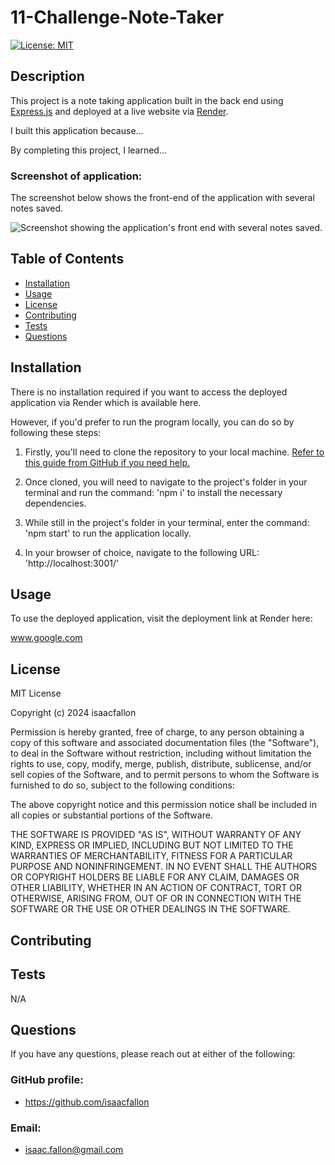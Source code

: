 # 11-Challenge-Note-Taker

[![License: MIT](https://img.shields.io/badge/License-MIT-yellow.svg)](https://opensource.org/licenses/MIT)
        
## Description
            
This project is a note taking application built in the back end using [Express.js](https://expressjs.com/) and deployed at a live website via [Render](https://render.com/).

I built this application because...

By completing this project, I learned...

### Screenshot of application:

The screenshot below shows the front-end of the application with several notes saved.

![Screenshot showing the application's front end with several notes saved.]()
            
## Table of Contents
            
- [Installation](#installation)
- [Usage](#usage)
- [License](#license)
- [Contributing](#contributing)
- [Tests](#tests)
- [Questions](#questions)
            
## Installation

There is no installation required if you want to access the deployed application via Render which is available here. 

However, if you'd prefer to run the program locally, you can do so by following these steps:

1. Firstly, you'll need to clone the repository to your local machine. [Refer to this guide from GitHub if you need help.](https://docs.github.com/en/repositories/creating-and-managing-repositories/cloning-a-repository/)

2. Once cloned, you will need to navigate to the project's folder in your terminal and run the command: 'npm i' to install the necessary dependencies. 

3. While still in the project's folder in your terminal, enter the command: 'npm start' to run the application locally.

4. In your browser of choice, navigate to the following URL: 'http://localhost:3001/'
            
## Usage

To use the deployed application, visit the deployment link at Render here: 

www.google.com
            
## License
            
MIT License

Copyright (c) 2024 isaacfallon
            
Permission is hereby granted, free of charge, to any person obtaining a copy
of this software and associated documentation files (the "Software"), to deal
in the Software without restriction, including without limitation the rights
to use, copy, modify, merge, publish, distribute, sublicense, and/or sell
copies of the Software, and to permit persons to whom the Software is
furnished to do so, subject to the following conditions:
            
The above copyright notice and this permission notice shall be included in all
copies or substantial portions of the Software.
            
THE SOFTWARE IS PROVIDED "AS IS", WITHOUT WARRANTY OF ANY KIND, EXPRESS OR
IMPLIED, INCLUDING BUT NOT LIMITED TO THE WARRANTIES OF MERCHANTABILITY,
FITNESS FOR A PARTICULAR PURPOSE AND NONINFRINGEMENT. IN NO EVENT SHALL THE
AUTHORS OR COPYRIGHT HOLDERS BE LIABLE FOR ANY CLAIM, DAMAGES OR OTHER
LIABILITY, WHETHER IN AN ACTION OF CONTRACT, TORT OR OTHERWISE, ARISING FROM,
OUT OF OR IN CONNECTION WITH THE SOFTWARE OR THE USE OR OTHER DEALINGS IN THE
SOFTWARE.
            
## Contributing

            
## Tests

N/A
     
## Questions
            
If you have any questions, please reach out at either of the following:
            
### GitHub profile:
- https://github.com/isaacfallon

### Email:
- isaac.fallon@gmail.com